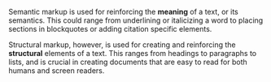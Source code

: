 Semantic markup is used for reinforcing the **meaning** of a text, or its semantics. This could range from underlining or italicizing a word to placing sections in blockquotes or adding citation specific elements.

Structural markup, however, is used for creating and reinforcing the **structural** elements of a text. This ranges from headings to paragraphs to lists, and is crucial in creating documents that are easy to read for both humans and screen readers.